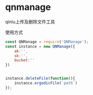 # qnmanage

qiniu上传及删除文件工具

使用方式


```js
const QNManage = require('QNManage');
const instance = new QNManage({
    ak:'',
    sk:'',
    bucket:''
})


instance.deleteFile(function(){
    instance.ergodicFile(`path`)
});

```


